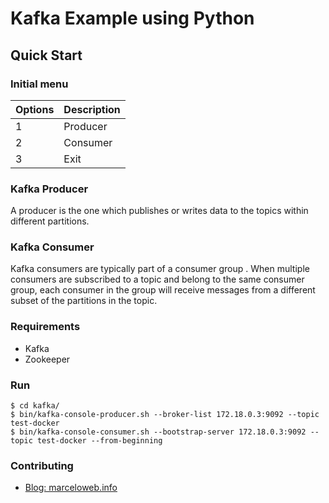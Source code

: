 # Kafka Example using Python

## Quick Start

### Initial menu

| Options | Description |
|--|--|
| 1 | Producer |
| 2 | Consumer |
| 3 | Exit |

### Kafka Producer

A producer is the one which publishes or writes data to the topics within different partitions.

### Kafka Consumer

Kafka consumers are typically part of a consumer group . When multiple consumers are subscribed to a topic and belong to the same consumer group, each consumer in the group will receive messages from a different subset of the partitions in the topic.

### Requirements

* Kafka
* Zookeeper

### Run

```console
$ cd kafka/
$ bin/kafka-console-producer.sh --broker-list 172.18.0.3:9092 --topic test-docker
$ bin/kafka-console-consumer.sh --bootstrap-server 172.18.0.3:9092 --topic test-docker --from-beginning
```

### Contributing

* [Blog: marceloweb.info](https://marceloweb.info)
